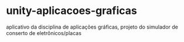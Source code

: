 # unity-aplicacoes-graficas
aplicativo da disciplina de aplicações gráficas, projeto do simulador de conserto de eletrônicos/placas
